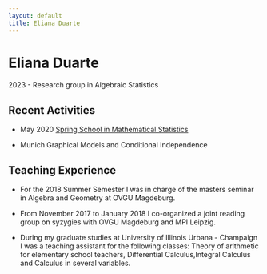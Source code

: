 ```yaml
---
layout: default
title: Eliana Duarte 
---
```


# Eliana Duarte
2023 - Research group in Algebraic Statistics

## Recent Activities

* May 2020 [Spring School in Mathematical Statistics](https://www.mis.mpg.de/calendar/conferences/2020/ssms2020.html)

* Munich Graphical Models and Conditional Independence

## Teaching Experience

* For the 2018 Summer Semester I was in charge of the masters seminar in Algebra and Geometry
at OVGU Magdeburg.

* From November 2017 to January 2018 I co-organized a joint reading group on syzygies with
OVGU Magdeburg and MPI Leipzig.

* During my graduate studies at University of Illinois Urbana - Champaign I was a
teaching assistant for the following classes: Theory of arithmetic for elementary school teachers, Differential Calculus,Integral Calculus and
Calculus in several variables.
